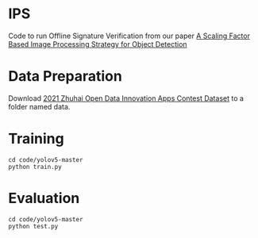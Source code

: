 # IPS
Code to run Offline Signature Verification from our paper [A Scaling Factor Based Image Processing Strategy for Object Detection](https://www.warse.org/IJATCSE/static/pdf/file/ijatcse011232023.pdf)


# Data Preparation
Download [2021 Zhuhai Open Data Innovation Apps Contest Dataset](https://drive.google.com/file/d/1jH-ZfzvupFgkmzhNiqDNxasZV033Vwls/view?usp=drive_link) to a folder named data.


# Training
```shell
cd code/yolov5-master
python train.py
```

# Evaluation
```shell
cd code/yolov5-master
python test.py
```